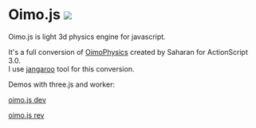 Oimo.js <img src="http://lo-th.github.io/Oimo.js/images/logo48.png"/>
=========

Oimo.js is light 3d physics engine for javascript.

It's a full conversion of [OimoPhysics](https://github.com/saharan/OimoPhysics) created by Saharan for ActionScript 3.0.<br>
I use [jangaroo](http://www.jangaroo.net/home/) tool for this conversion.


Demos with three.js and worker:

[oimo.js dev](http://lo-th.github.io/Oimo.js/index.html)

[oimo.js rev](http://lo-th.github.io/Oimo.js/index_rev.html)
